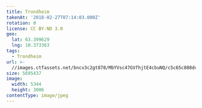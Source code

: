 ```yaml
---
title: Trondheim
takenAt: '2018-02-27T07:14:03.000Z'
rotation: 0
license: CC BY-ND 3.0
geo:
  lat: 63.399629
  lng: 10.373363
tags:
  - Trondheim
url: >-
  //images.ctfassets.net/bncv3c2gt878/MbYVsc47GVfhjtE4cbuNQ/c5c65c808dce9665f671684664cb238e/trondheim_38702039070_o
size: 5695437
image:
  width: 5344
  height: 3006
contentType: image/jpeg
---
```


